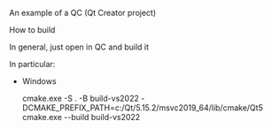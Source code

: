 An example of a QC (Qt Creator project)

How to build

In general, just open in QC and build it


In particular:

- Windows

    cmake.exe -S . -B build-vs2022 -DCMAKE_PREFIX_PATH=c:/Qt/5.15.2/msvc2019_64/lib/cmake/Qt5
    cmake.exe --build build-vs2022
